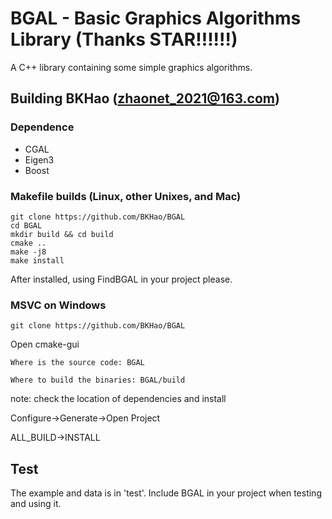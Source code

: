 # BGAL - Basic Graphics Algorithms Library (Thanks STAR!!!!!!)

A C++ library containing some simple graphics algorithms.

## Building BKHao (zhaonet_2021@163.com)

### Dependence

- CGAL 
- Eigen3
- Boost

### Makefile builds (Linux, other Unixes, and Mac)

```
git clone https://github.com/BKHao/BGAL
cd BGAL
mkdir build && cd build
cmake ..
make -j8
make install
```

After installed, using FindBGAL in your project please.

### MSVC on Windows

```
git clone https://github.com/BKHao/BGAL
```
Open cmake-gui

```
Where is the source code: BGAL

Where to build the binaries: BGAL/build
```

note: check the location of dependencies and install

Configure->Generate->Open Project

ALL_BUILD->INSTALL

## Test

The example and data is in 'test'. Include BGAL in your project when testing and using it.





